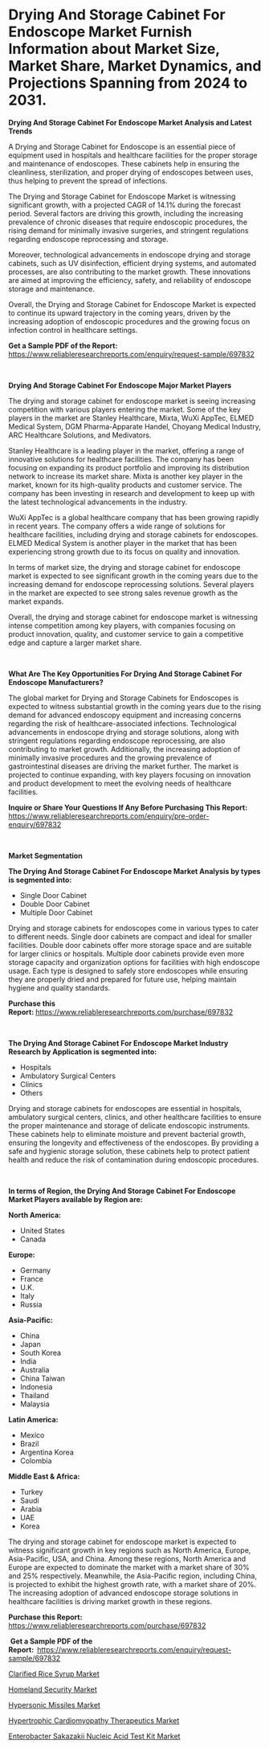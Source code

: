 <p><h1>Drying And Storage Cabinet For Endoscope Market Furnish Information about Market Size, Market Share, Market Dynamics, and Projections Spanning from 2024 to 2031.</h1></p><p><strong>Drying And Storage Cabinet For Endoscope Market Analysis and Latest Trends</strong></p>
<p><p>A Drying and Storage Cabinet for Endoscope is an essential piece of equipment used in hospitals and healthcare facilities for the proper storage and maintenance of endoscopes. These cabinets help in ensuring the cleanliness, sterilization, and proper drying of endoscopes between uses, thus helping to prevent the spread of infections.</p><p>The Drying and Storage Cabinet for Endoscope Market is witnessing significant growth, with a projected CAGR of 14.1% during the forecast period. Several factors are driving this growth, including the increasing prevalence of chronic diseases that require endoscopic procedures, the rising demand for minimally invasive surgeries, and stringent regulations regarding endoscope reprocessing and storage.</p><p>Moreover, technological advancements in endoscope drying and storage cabinets, such as UV disinfection, efficient drying systems, and automated processes, are also contributing to the market growth. These innovations are aimed at improving the efficiency, safety, and reliability of endoscope storage and maintenance.</p><p>Overall, the Drying and Storage Cabinet for Endoscope Market is expected to continue its upward trajectory in the coming years, driven by the increasing adoption of endoscopic procedures and the growing focus on infection control in healthcare settings.</p></p>
<p><strong>Get a Sample PDF of the Report:&nbsp;</strong> <a href="https://www.reliableresearchreports.com/enquiry/request-sample/697832">https://www.reliableresearchreports.com/enquiry/request-sample/697832</a></p>
<p>&nbsp;</p>
<p><strong>Drying And Storage Cabinet For Endoscope Major Market Players</strong></p>
<p><p>The drying and storage cabinet for endoscope market is seeing increasing competition with various players entering the market. Some of the key players in the market are Stanley Healthcare, Mixta, WuXi AppTec, ELMED Medical System, DGM Pharma-Apparate Handel, Choyang Medical Industry, ARC Healthcare Solutions, and Medivators.</p><p>Stanley Healthcare is a leading player in the market, offering a range of innovative solutions for healthcare facilities. The company has been focusing on expanding its product portfolio and improving its distribution network to increase its market share. Mixta is another key player in the market, known for its high-quality products and customer service. The company has been investing in research and development to keep up with the latest technological advancements in the industry.</p><p>WuXi AppTec is a global healthcare company that has been growing rapidly in recent years. The company offers a wide range of solutions for healthcare facilities, including drying and storage cabinets for endoscopes. ELMED Medical System is another player in the market that has been experiencing strong growth due to its focus on quality and innovation.</p><p>In terms of market size, the drying and storage cabinet for endoscope market is expected to see significant growth in the coming years due to the increasing demand for endoscope reprocessing solutions. Several players in the market are expected to see strong sales revenue growth as the market expands.</p><p>Overall, the drying and storage cabinet for endoscope market is witnessing intense competition among key players, with companies focusing on product innovation, quality, and customer service to gain a competitive edge and capture a larger market share.</p></p>
<p>&nbsp;</p>
<p><strong>What Are The Key Opportunities For Drying And Storage Cabinet For Endoscope Manufacturers?</strong></p>
<p><p>The global market for Drying and Storage Cabinets for Endoscopes is expected to witness substantial growth in the coming years due to the rising demand for advanced endoscopy equipment and increasing concerns regarding the risk of healthcare-associated infections. Technological advancements in endoscope drying and storage solutions, along with stringent regulations regarding endoscope reprocessing, are also contributing to market growth. Additionally, the increasing adoption of minimally invasive procedures and the growing prevalence of gastrointestinal diseases are driving the market further. The market is projected to continue expanding, with key players focusing on innovation and product development to meet the evolving needs of healthcare facilities.</p></p>
<p><strong>Inquire or Share Your Questions If Any Before Purchasing This Report:</strong> <a href="https://www.reliableresearchreports.com/enquiry/pre-order-enquiry/697832">https://www.reliableresearchreports.com/enquiry/pre-order-enquiry/697832</a></p>
<p>&nbsp;</p>
<p><strong>Market Segmentation</strong></p>
<p><strong>The Drying And Storage Cabinet For Endoscope Market Analysis by types is segmented into:</strong></p>
<p><ul><li>Single Door Cabinet</li><li>Double Door Cabinet</li><li>Multiple Door Cabinet</li></ul></p>
<p><p>Drying and storage cabinets for endoscopes come in various types to cater to different needs. Single door cabinets are compact and ideal for smaller facilities. Double door cabinets offer more storage space and are suitable for larger clinics or hospitals. Multiple door cabinets provide even more storage capacity and organization options for facilities with high endoscope usage. Each type is designed to safely store endoscopes while ensuring they are properly dried and prepared for future use, helping maintain hygiene and quality standards.</p></p>
<p><strong>Purchase this Report:&nbsp;</strong><a href="https://www.reliableresearchreports.com/purchase/697832">https://www.reliableresearchreports.com/purchase/697832</a></p>
<p>&nbsp;</p>
<p><strong>The Drying And Storage Cabinet For Endoscope Market Industry Research by Application is segmented into:</strong></p>
<p><ul><li>Hospitals</li><li>Ambulatory Surgical Centers</li><li>Clinics</li><li>Others</li></ul></p>
<p><p>Drying and storage cabinets for endoscopes are essential in hospitals, ambulatory surgical centers, clinics, and other healthcare facilities to ensure the proper maintenance and storage of delicate endoscopic instruments. These cabinets help to eliminate moisture and prevent bacterial growth, ensuring the longevity and effectiveness of the endoscopes. By providing a safe and hygienic storage solution, these cabinets help to protect patient health and reduce the risk of contamination during endoscopic procedures.</p></p>
<p>&nbsp;</p>
<p><strong>In terms of Region, the Drying And Storage Cabinet For Endoscope Market Players available by Region are:</strong></p>
<p>
    <p> <strong> North America: </strong>
        <ul>
            <li>United States</li>
            <li>Canada</li>
        </ul>
        </p> 
    <p> <strong> Europe: </strong>
        <ul>
            <li>Germany</li>
            <li>France</li>
            <li>U.K.</li>
            <li>Italy</li>
            <li>Russia</li>
        </ul>
        </p> 
    <p> <strong> Asia-Pacific: </strong>
        <ul>
            <li>China</li>
            <li>Japan</li>
            <li>South Korea</li>
            <li>India</li>
            <li>Australia</li>
            <li>China Taiwan</li>
            <li>Indonesia</li>
            <li>Thailand</li>
            <li>Malaysia</li>
        </ul>
        </p> 
    <p> <strong> Latin America: </strong>
        <ul>
            <li>Mexico</li>
            <li>Brazil</li>
            <li>Argentina Korea</li>
            <li>Colombia</li>
        </ul>
        </p> 
    <p> <strong> Middle East & Africa: </strong>
        <ul>
            <li>Turkey</li>
            <li>Saudi</li>
            <li>Arabia</li>
            <li>UAE</li>
            <li>Korea</li>
        </ul>
    </p>
    </p>
<p><p>The drying and storage cabinet for endoscope market is expected to witness significant growth in key regions such as North America, Europe, Asia-Pacific, USA, and China. Among these regions, North America and Europe are expected to dominate the market with a market share of 30% and 25% respectively. Meanwhile, the Asia-Pacific region, including China, is projected to exhibit the highest growth rate, with a market share of 20%. The increasing adoption of advanced endoscope storage solutions in healthcare facilities is driving market growth in these regions.</p></p>
<p><strong>Purchase this Report: </strong><a href="https://www.reliableresearchreports.com/purchase/697832">https://www.reliableresearchreports.com/purchase/697832</a></p>
<p>&nbsp;<strong>Get a Sample PDF of the Report:&nbsp;&nbsp;</strong><a href="https://www.reliableresearchreports.com/enquiry/request-sample/697832">https://www.reliableresearchreports.com/enquiry/request-sample/697832</a></p>
<p><strong></strong></p>
<p><p><a href="https://issuu.com/reportprime-2/docs/clarified-rice-syrup-market-size-2030.pptx">Clarified Rice Syrup Market</a></p><p><a href="https://medium.com/@ameliahaley64/homeland-security-market-research-report-its-history-and-forecast-2024-to-2031-575fcec7e069">Homeland Security Market</a></p><p><a href="https://medium.com/@ameliahaley64/hypersonic-missiles-market-trends-and-market-analysis-forecasted-for-period-2024-2031-817377d19a39">Hypersonic Missiles Market</a></p><p><a href="https://medium.com/@ameliahaley64/decoding-hypertrophic-cardiomyopathy-therapeutics-market-metrics-market-share-trends-and-growth-c6fab17362c1">Hypertrophic Cardiomyopathy Therapeutics Market</a></p><p><a href="https://issuu.com/reportprime-2/docs/enterobacter-sakazakii-nucleic-acid-test-kit-marke">Enterobacter Sakazakii Nucleic Acid Test Kit Market</a></p></p>
